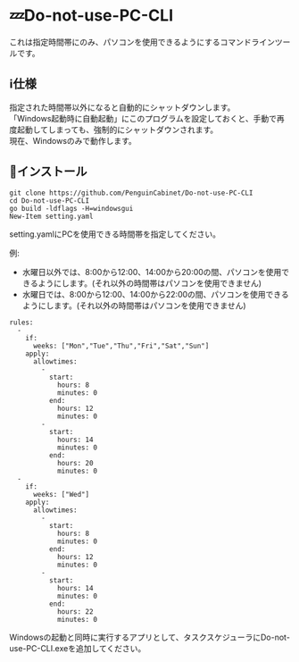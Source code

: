 # 💤Do-not-use-PC-CLI
これは指定時間帯にのみ、パソコンを使用できるようにするコマンドラインツールです。   
## ℹ仕様
指定された時間帯以外になると自動的にシャットダウンします。   
「Windows起動時に自動起動」にこのプログラムを設定しておくと、手動で再度起動してしまっても、強制的にシャットダウンされます。   
現在、Windowsのみで動作します。   

## 🔽インストール
```
git clone https://github.com/PenguinCabinet/Do-not-use-PC-CLI
cd Do-not-use-PC-CLI
go build -ldflags -H=windowsgui
New-Item setting.yaml
```
setting.yamlにPCを使用できる時間帯を指定してください。   

例:   
* 水曜日以外では、8:00から12:00、14:00から20:00の間、パソコンを使用できるようにします。(それ以外の時間帯はパソコンを使用できません)   
* 水曜日では、8:00から12:00、14:00から22:00の間、パソコンを使用できるようにします。(それ以外の時間帯はパソコンを使用できません)    
```
rules:
  - 
    if: 
      weeks: ["Mon","Tue","Thu","Fri","Sat","Sun"]
    apply:
      allowtimes:
        -
          start: 
            hours: 8
            minutes: 0
          end: 
            hours: 12
            minutes: 0
        - 
          start: 
            hours: 14
            minutes: 0
          end: 
            hours: 20
            minutes: 0
  - 
    if: 
      weeks: ["Wed"]
    apply:
      allowtimes:
        -
          start: 
            hours: 8
            minutes: 0
          end: 
            hours: 12
            minutes: 0
        - 
          start: 
            hours: 14
            minutes: 0
          end: 
            hours: 22
            minutes: 0
```

Windowsの起動と同時に実行するアプリとして、タスクスケジューラにDo-not-use-PC-CLI.exeを追加してください。
